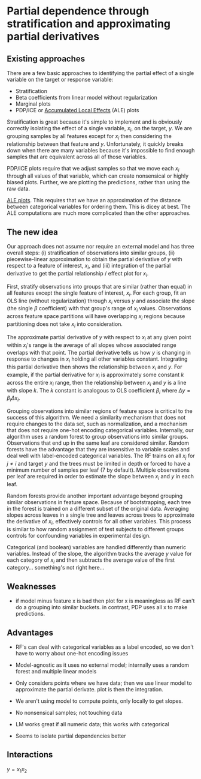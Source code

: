 # Partial dependence through stratification and approximating partial derivatives

## Existing approaches

There are a few basic approaches to identifying the partial effect of a single variable on the target or response variable:

* Stratification
* Beta coefficients from linear model without regularization
* Marginal plots
* PDP/ICE or [Accumulated Local Effects](https://arxiv.org/abs/1612.08468) (ALE) plots

Stratification is great because it's simple to implement and is obviously correctly isolating the effect of a single variable, $x_i$, on the target, $y$. We are grouping samples by all features except for $x_i$ then considering the relationship between that feature and $y$.   Unfortunately, it quickly breaks down when there are many variables because it's impossible to find enough samples that are equivalent across all of those variables.

PDP/ICE plots require that we adjust samples so that we move each $x_i$ through all values of that variable, which can create nonsensical or highly biased plots. Further, we are plotting the predictions, rather than using the raw data.

[ALE plots](https://christophm.github.io/interpretable-ml-book/ale.html#disadvantages-7). This requires that we have an approximation of the distance between categorical variables for ordering them.  This is dicey at best. The ALE computations are much more complicated than the other approaches.

## The new idea

Our approach does not assume nor require an external model and has three overall steps: (i) stratification of observations into similar groups, (ii) piecewise-linear approximation to obtain the partial derivative of $y$ with respect to a feature of interest, $x_i$, and (iii) integration of the partial derivative to get the partial relationship / effect plot for $x_i$.
 
First, stratify observations into groups that are similar (rather than equal) in all features except the single feature of interest, $x_i$.  For each group, fit an OLS line (without regularization) through $x_i$ versus $y$ and associate the slope (the single $\beta$ coefficient) with that group's range of $x_i$ values.  Observations across feature space partitions will have overlapping $x_i$ regions because partitioning does not take $x_i$ into consideration.

The approximate partial derivative of $y$ with respect to $x_i$ at any given point within $x_i$'s range is the average of all slopes whose associated range overlaps with that point.  The partial derivative tells us how $y$ is changing in response to changes in $x_i$  holding all other variables constant. Integrating this partial derivative then shows the relationship between $x_i$ and $y$. For example, if the partial derivative for $x_i$ is approximately some constant $k$ across the entire $x_i$ range, then the relationship between $x_i$ and $y$ is a line with slope $k$.  The $k$ constant is analogous to OLS coefficient $\beta_i$ where $\Delta y = \beta_i \Delta x_i$.

Grouping observations into similar regions of feature space is critical to the success of this algorithm.  We need a similarity mechanism that does not require changes to the data set, such as normalization, and a mechanism that does not require one-hot encoding categorical variables.  Internally, our algorithm uses a random forest to group observations into similar groups. Observations that end up in the same leaf are considered similar. Random forests have the advantage that they are insensitive to variable scales and deal well with label-encoded categorical variables. The RF trains on all $x_j$ for $j \neq i$ and target $y$ and the trees must be limited in depth or forced to have a minimum number of samples per leaf (7 by default).  Multiple observations per leaf are required in order to estimate the slope between $x_i$ and $y$ in each leaf.

Random forests provide another important advantage beyond grouping similar observations in feature space. Because of bootstrapping, each tree in the forest is trained on a different subset of the original data. Averaging slopes across leaves in a single tree and leaves across trees to approximate the derivative of $x_i$, effectively controls for all other variables. This process is similar to how random assignment of test subjects to different groups controls for confounding variables in experimental design.

Categorical (and boolean) variables are handled differently than numeric variables. Instead of the slope, the algorithm tracks the average $y$ value for each category of $x_i$ and then subtracts the average value of the first category... something's not right here...

## Weaknesses

* if model minus feature x is bad then plot for x is meaningless as RF
can't do a grouping into similar buckets. in contrast, PDP uses all x to make
predictions.

## Advantages

* RF's can deal with categorical variables as a label encoded, so we don't have to worry about one-hot encoding issues
 
* Model-agnostic as it uses no external model; internally uses a random forest and multiple linear models

* Only considers points where we have data; then we use linear model to
  approximate the partial derivate. plot is then the integration.

* We aren't using model to compute points, only locally to get slopes.

* No nonsensical samples; not touching data

* LM works great if all numeric data; this works with categorical

* Seems to isolate partial dependencies better

## Interactions

$y = x_1 x_2$
